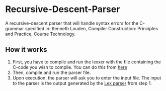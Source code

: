 # Recursive-Descent-Parser
A recursive-descent parser that will handle syntax errors  for the C- grammar specified in:  Kenneth Louden, Compiler Construction: Principles and Practice,  Course Technology.

## How it works
1. First, you have to compile and run the lexxer with the file containing the C-code you wish to compile. You can do this from [here](https://github.com/abuaesh/Lex-Scanner)
2. Then, compile and run the parser file.
3. Upon execution, the parser will ask you to enter the input file. The input to the parser is the output generated by the [Lex parser](https://github.com/abuaesh/Lex-Scanner) from step 1.

